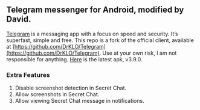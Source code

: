 ## Telegram messenger for Android, modified by David.

[Telegram](https://telegram.org) is a messaging app with a focus on speed and security. It’s superfast, simple and free. This repo is a fork of the official client, available at [https://github.com/DrKLO/Telegram](https://github.com/DrKLO/Telegram).
Use at your own risk, I am not responsible for anything. [Here](https://github.com/barchiesi/Telegram/raw/master/releases/v3.9.0.apk) is the latest apk, v3.9.0.

### Extra Features

1. Disable screenshot detection in Secret Chat.
2. Allow screenshots in Secret Chat.
3. Allow viewing Secret Chat message in notifications.
